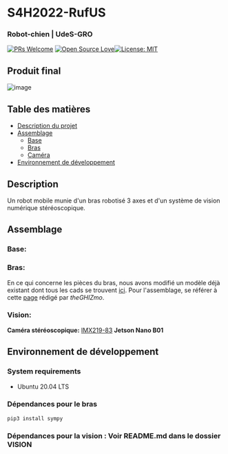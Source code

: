 # S4H2022-RufUS

### Robot-chien | UdeS-GRO
[![PRs Welcome](https://img.shields.io/badge/PRs-welcome-brightgreen.svg?style=flat-square)](http://makeapullrequest.com) [![Open Source Love](https://badges.frapsoft.com/os/v1/open-source.svg?v=103)](https://github.com/ellerbrock/open-source-badges/)[![License: MIT](https://img.shields.io/badge/License-MIT-yellow.svg)](https://opensource.org/licenses/MIT)


## Produit final
![image](https://user-images.githubusercontent.com/72213923/155257730-0c8ef9f5-0139-4f08-8084-f2a888d273e7.png)

## Table des matières
* [Description du projet](#Description)
* [Assemblage](#Assemblage)
	* [Base](https://github.com/Beam-create/S4H2022-RufUS/blob/main/README.md#base)
	* [Bras](https://github.com/Beam-create/S4H2022-RufUS/blob/main/README.md#bras)
	* [Caméra](https://github.com/Beam-create/S4H2022-RufUS/blob/main/README.md#vision)
* [Environnement de développement](#Environnement-de-développement)


## Description
Un robot mobile munie d'un bras robotisé 3 axes et d'un système de vision numérique stéréoscopique. 

## Assemblage
### Base:
### Bras:
En ce qui concerne les pièces du bras, nous avons modifié un modèle déjà existant dont tous les cads se trouvent [ici](). Pour l'assemblage,  se référer à cette [page](https://www.instructables.com/EEZYbotARM-Mk2-3D-Printed-Robot/) rédigé par *theGHIZmo*.

### Vision:
**Caméra stéréoscopique:**   [IMX219-83](https://www.waveshare.com/wiki/IMX219-83_Stereo_Camera)
**Jetson Nano B01**

## Environnement de développement

### System requirements
- Ubuntu 20.04 LTS

### Dépendances pour le bras
 `pip3 install sympy`

### Dépendances pour la vision : Voir README.md dans le dossier VISION
